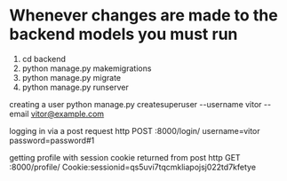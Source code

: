 # Whenever changes are made to the backend models you must run

1. cd backend
2. python manage.py makemigrations
3. python manage.py migrate
4. python manage.py runserver

creating a user
python manage.py createsuperuser --username vitor --email vitor@example.com

logging in via a post request
http POST :8000/login/ username=vitor password=password#1

getting profile with session cookie returned from post
http GET :8000/profile/ Cookie:sessionid=qs5uvi7tqcmkliapojsj022td7kfetye
